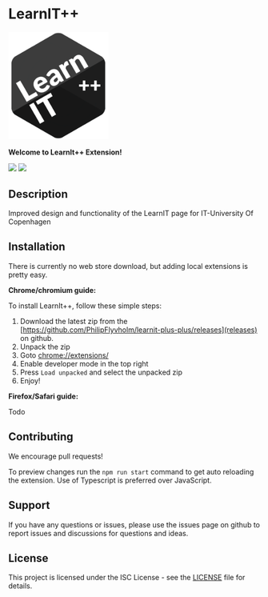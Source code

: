# LearnIT++
<img src="public/images/logo.png" alt="LearnIT++ logo" width="200"/>

**Welcome to LearnIt++ Extension!**
<div class="flex">
  <img width="500"  src="https://github.com/PhilipFlyvholm/learnit-plus-plus/assets/36300927/0595f49f-e573-4c90-ad06-ecb1dfc4ca83](https://github.com/PhilipFlyvholm/learnit-plus-plus/assets/36300927/0595f49f-e573-4c90-ad06-ecb1dfc4ca83"/>
  <img width="500" src="https://github.com/PhilipFlyvholm/learnit-plus-plus/assets/36300927/0f8b8a6c-fe26-40a3-aabc-650f127cd275"/>
</div>

## Description

Improved design and functionality of the LearnIT page for IT-University Of Copenhagen

## Installation
There is currently no web store download, but adding local extensions is pretty easy.

**Chrome/chromium guide:**

To install LearnIt++, follow these simple steps:

1. Download the latest zip from the [https://github.com/PhilipFlyvholm/learnit-plus-plus/releases](releases) on github.
2. Unpack the zip
3. Goto [chrome://extensions/](chrome://extensions/)
4. Enable developer mode in the top right
5. Press `Load unpacked` and select the unpacked zip
6. Enjoy!

**Firefox/Safari guide:**

Todo

## Contributing
We encourage pull requests!

To preview changes run the `npm run start` command to get auto reloading the extension. Use of Typescript is preferred over JavaScript.

## Support

If you have any questions or issues, please use the issues page on github to report issues and discussions for questions and ideas.

## License

This project is licensed under the ISC License - see the [LICENSE](LICENSE) file for details.
